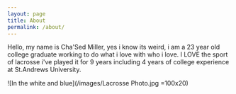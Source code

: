 ```yaml
---
layout: page
title: About
permalink: /about/
---
```

Hello, my name is Cha'Sed Miller, yes i know its weird, i am a 23 year old college graduate working to do what i love with who i love. I LOVE the sport of lacrosse i've played it for 9 years including 4 years of college experience at St.Andrews University.

![In the white and blue](/images/Lacrosse Photo.jpg =100x20)


<!-- This is the base Jekyll theme. You can find out more info about customizing your Jekyll theme, as well as basic Jekyll usage documentation at [jekyllrb.com](https://jekyllrb.com/)

You can find the source code for the Jekyll new theme at:
{% include icon-github.html username="jekyll" %} /
[minima](https://github.com/jekyll/minima)

You can find the source code for Jekyll at
{% include icon-github.html username="jekyll" %} /
[jekyll](https://github.com/jekyll/jekyll) -->
